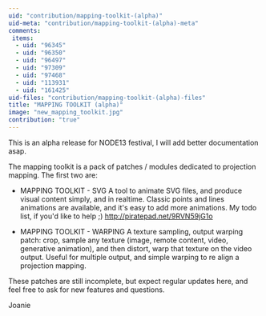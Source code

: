 ```yaml
---
uid: "contribution/mapping-toolkit-(alpha)"
uid-meta: "contribution/mapping-toolkit-(alpha)-meta"
comments: 
 items: 
  - uid: "96345"
  - uid: "96350"
  - uid: "96497"
  - uid: "97309"
  - uid: "97468"
  - uid: "113931"
  - uid: "161425"
uid-files: "contribution/mapping-toolkit-(alpha)-files"
title: "MAPPING TOOLKIT (alpha)"
image: "new_mapping_toolkit.jpg"
contribution: "true"
---
```


This is an alpha release for NODE13 festival, I will add better documentation asap.

The mapping toolkit is a pack of patches / modules dedicated to projection mapping. The first two are:

* MAPPING TOOLKIT - SVG
A tool to animate SVG files, and produce visual content simply, and in realtime. Classic points and lines animations are available, and it's easy to add more animations.
My todo list, if you'd like to help ;) http://piratepad.net/9RVN59jG1o

* MAPPING TOOLKIT - WARPING
A texture sampling, output warping patch: crop, sample any texture (image, remote content, video, generative animation), and then distort, warp that texture on the video output. Useful for multiple output, and simple warping to re align a projection mapping.

These patches are still incomplete, but expect regular updates here, and feel free to ask for new features and questions.

Joanie